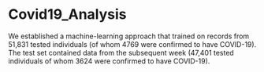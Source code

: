 # Covid19_Analysis
We established a machine-learning approach that trained on records from 51,831 tested individuals (of whom 4769 were confirmed to have COVID-19). The test set contained data from the subsequent week (47,401 tested individuals of whom 3624 were confirmed to have COVID-19).
